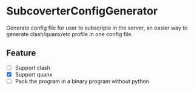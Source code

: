 # SubcoverterConfigGenerator

Generate config file for user to subscripte in the server, an easier way to generate clash/quanx/etc profile in one config file.

## Feature

- [ ] Support clash
- [x] Support quanx
- [ ] Pack the program in a binary program without python

